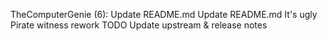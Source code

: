 TheComputerGenie (6):
      Update README.md
      Update README.md
      It's ugly
      Pirate witness rework
      TODO
      Update upstream & release notes

